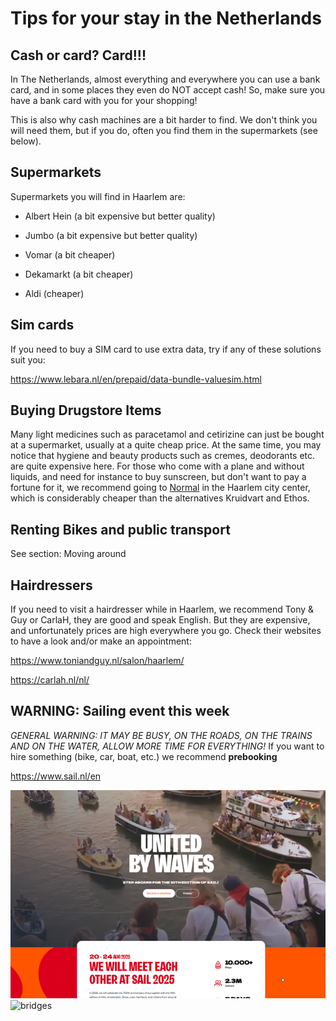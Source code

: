 # Tips for your stay in the Netherlands

## Cash or card? Card!!!

In The Netherlands, almost everything and everywhere you can use a bank card, and in some places they even do NOT accept cash!
So, make sure you have a bank card with you for your shopping!

This is also why cash machines are a bit harder to find. We don't think you will need them, but if you do, often you find them in the supermarkets (see below).



## Supermarkets

Supermarkets you will find in Haarlem are:

- Albert Hein (a bit expensive but better quality)

- Jumbo (a bit expensive but better quality)

- Vomar (a bit cheaper)

- Dekamarkt (a bit cheaper)

- Aldi (cheaper)



## Sim cards

If you need to buy a SIM card to use extra data, try if any of these solutions suit you:

https://www.lebara.nl/en/prepaid/data-bundle-valuesim.html



## Buying Drugstore Items

Many light medicines such as paracetamol and cetirizine can just be bought at a supermarket, usually at a quite cheap price.
At the same time, you may notice that hygiene and beauty products such as cremes, deodorants etc. are quite expensive here.
For those who come with a plane and without liquids, and need for instance to buy sunscreen, but don't want to pay a 
fortune for it, we recommend going to [Normal](https://maps.app.goo.gl/KwmmrhafgM58ibPF8) in the Haarlem city center, which is considerably cheaper than the alternatives Kruidvart and Ethos. 


## Renting Bikes and public transport

See section: Moving around


## Hairdressers

If you need to visit a hairdresser while in Haarlem, we recommend Tony & Guy or CarlaH, they are good and speak English. But they are expensive, and unfortunately prices are high everywhere you go.
Check their websites to have a look and/or make an appointment:

https://www.toniandguy.nl/salon/haarlem/

https://carlah.nl/nl/


## WARNING: Sailing event this week

*GENERAL WARNING: IT MAY BE BUSY, ON THE ROADS, ON THE TRAINS AND ON THE WATER, ALLOW MORE TIME FOR EVERYTHING!* If you want to hire something (bike, car, boat, etc.) we recommend **prebooking**

https://www.sail.nl/en

![sail](Picture1.png)   ![bridges](Picture2.png) 




